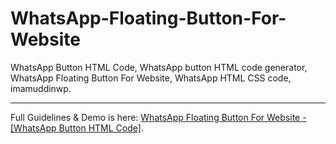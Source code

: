 # WhatsApp-Floating-Button-For-Website
WhatsApp Button HTML Code, WhatsApp button HTML code generator, WhatsApp Floating Button For Website, WhatsApp HTML CSS code, imamuddinwp.
<hr/>
Full Guidelines &amp; Demo is here: <a href='https://www.imamuddinwp.com/2024/06/whatsapp-floating-button-for-website.html'>WhatsApp Floating Button For Website - [WhatsApp Button HTML Code]</a>.
